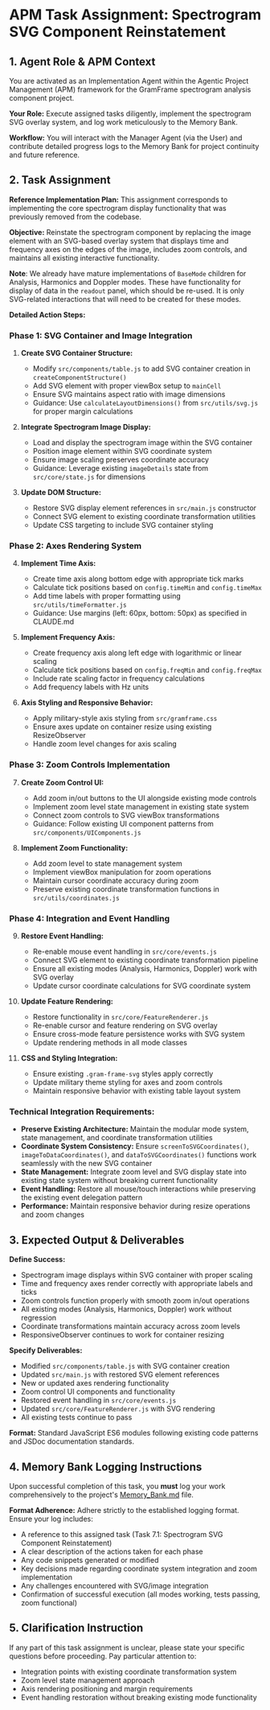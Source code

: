 # APM Task Assignment: Spectrogram SVG Component Reinstatement

## 1. Agent Role & APM Context

You are activated as an Implementation Agent within the Agentic Project Management (APM) framework for the GramFrame spectrogram analysis component project.

**Your Role:** Execute assigned tasks diligently, implement the spectrogram SVG overlay system, and log work meticulously to the Memory Bank.

**Workflow:** You will interact with the Manager Agent (via the User) and contribute detailed progress logs to the Memory Bank for project continuity and future reference.

## 2. Task Assignment

**Reference Implementation Plan:** This assignment corresponds to implementing the core spectrogram display functionality that was previously removed from the codebase.

**Objective:** Reinstate the spectrogram component by replacing the image element with an SVG-based overlay system that displays time and frequency axes on the edges of the image, includes zoom controls, and maintains all existing interactive functionality.

**Note**: We already have mature implementations of `BaseMode` children for Analysis, Harmonics and Doppler modes.  These have functionality for display of data in the `readout` panel, which should be re-used.  It is only SVG-related interactions that will need to be created for these modes.

**Detailed Action Steps:**

### Phase 1: SVG Container and Image Integration

1. **Create SVG Container Structure:**
   - Modify `src/components/table.js` to add SVG container creation in `createComponentStructure()`
   - Add SVG element with proper viewBox setup to `mainCell`
   - Ensure SVG maintains aspect ratio with image dimensions
   - Guidance: Use `calculateLayoutDimensions()` from `src/utils/svg.js` for proper margin calculations

2. **Integrate Spectrogram Image Display:**
   - Load and display the spectrogram image within the SVG container
   - Position image element within SVG coordinate system
   - Ensure image scaling preserves coordinate accuracy
   - Guidance: Leverage existing `imageDetails` state from `src/core/state.js` for dimensions

3. **Update DOM Structure:**
   - Restore SVG display element references in `src/main.js` constructor
   - Connect SVG element to existing coordinate transformation utilities
   - Update CSS targeting to include SVG container styling

### Phase 2: Axes Rendering System

4. **Implement Time Axis:**
   - Create time axis along bottom edge with appropriate tick marks
   - Calculate tick positions based on `config.timeMin` and `config.timeMax`
   - Add time labels with proper formatting using `src/utils/timeFormatter.js`
   - Guidance: Use margins (left: 60px, bottom: 50px) as specified in CLAUDE.md

5. **Implement Frequency Axis:**
   - Create frequency axis along left edge with logarithmic or linear scaling
   - Calculate tick positions based on `config.freqMin` and `config.freqMax`
   - Include rate scaling factor in frequency calculations
   - Add frequency labels with Hz units

6. **Axis Styling and Responsive Behavior:**
   - Apply military-style axis styling from `src/gramframe.css`
   - Ensure axes update on container resize using existing ResizeObserver
   - Handle zoom level changes for axis scaling

### Phase 3: Zoom Controls Implementation

7. **Create Zoom Control UI:**
   - Add zoom in/out buttons to the UI alongside existing mode controls
   - Implement zoom level state management in existing state system
   - Connect zoom controls to SVG viewBox transformations
   - Guidance: Follow existing UI component patterns from `src/components/UIComponents.js`

8. **Implement Zoom Functionality:**
   - Add zoom level to state management system
   - Implement viewBox manipulation for zoom operations
   - Maintain cursor coordinate accuracy during zoom
   - Preserve existing coordinate transformation functions in `src/utils/coordinates.js`

### Phase 4: Integration and Event Handling

9. **Restore Event Handling:**
   - Re-enable mouse event handling in `src/core/events.js`
   - Connect SVG element to existing coordinate transformation pipeline
   - Ensure all existing modes (Analysis, Harmonics, Doppler) work with SVG overlay
   - Update cursor coordinate calculations for SVG coordinate system

10. **Update Feature Rendering:**
    - Restore functionality in `src/core/FeatureRenderer.js`
    - Re-enable cursor and feature rendering on SVG overlay
    - Ensure cross-mode feature persistence works with SVG system
    - Update rendering methods in all mode classes

11. **CSS and Styling Integration:**
    - Ensure existing `.gram-frame-svg` styles apply correctly
    - Update military theme styling for axes and zoom controls
    - Maintain responsive behavior with existing table layout system

### Technical Integration Requirements:

- **Preserve Existing Architecture:** Maintain the modular mode system, state management, and coordinate transformation utilities
- **Coordinate System Consistency:** Ensure `screenToSVGCoordinates()`, `imageToDataCoordinates()`, and `dataToSVGCoordinates()` functions work seamlessly with the new SVG container
- **State Management:** Integrate zoom level and SVG display state into existing state system without breaking current functionality
- **Event Handling:** Restore all mouse/touch interactions while preserving the existing event delegation pattern
- **Performance:** Maintain responsive behavior during resize operations and zoom changes

## 3. Expected Output & Deliverables

**Define Success:** 
- Spectrogram image displays within SVG container with proper scaling
- Time and frequency axes render correctly with appropriate labels and ticks
- Zoom controls function properly with smooth zoom in/out operations
- All existing modes (Analysis, Harmonics, Doppler) work without regression
- Coordinate transformations maintain accuracy across zoom levels
- ResponsiveObserver continues to work for container resizing

**Specify Deliverables:**
- Modified `src/components/table.js` with SVG container creation
- Updated `src/main.js` with restored SVG element references
- New or updated axes rendering functionality
- Zoom control UI components and functionality
- Restored event handling in `src/core/events.js`
- Updated `src/core/FeatureRenderer.js` with SVG rendering
- All existing tests continue to pass

**Format:** Standard JavaScript ES6 modules following existing code patterns and JSDoc documentation standards.

## 4. Memory Bank Logging Instructions

Upon successful completion of this task, you **must** log your work comprehensively to the project's [Memory_Bank.md](../../Memory_Bank.md) file.

**Format Adherence:** Adhere strictly to the established logging format. Ensure your log includes:
- A reference to this assigned task (Task 7.1: Spectrogram SVG Component Reinstatement)
- A clear description of the actions taken for each phase
- Any code snippets generated or modified
- Key decisions made regarding coordinate system integration and zoom implementation
- Any challenges encountered with SVG/image integration
- Confirmation of successful execution (all modes working, tests passing, zoom functional)

## 5. Clarification Instruction

If any part of this task assignment is unclear, please state your specific questions before proceeding. Pay particular attention to:
- Integration points with existing coordinate transformation system
- Zoom level state management approach
- Axis rendering positioning and margin requirements
- Event handling restoration without breaking existing mode functionality